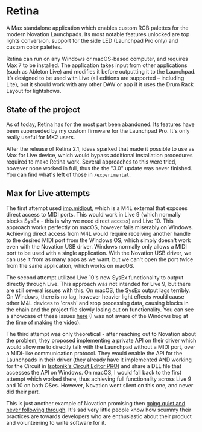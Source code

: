 # Retina

A Max standalone application which enables custom RGB palettes for the modern Novation Launchpads. Its most notable features unlocked are top lights conversion, support for the side LED (Launchpad Pro only) and custom color palettes.

Retina can run on any Windows or macOS-based computer, and requires Max 7 to be installed. The application takes input from other  applications (such as Ableton Live) and modifies it before outputting it to the Launchpad. It’s designed to be used with Live (all editions are supported – including Lite), but it should work with any other DAW or app if it uses the Drum Rack Layout for lightshows.

## State of the project

As of today, Retina has for the most part been abandoned. Its features have been superseded by my custom firmware for the Launchpad Pro. It's only really useful for MK2 users.

After the release of Retina 2.1, ideas sparked that made it possible to use as Max for Live device, which would bypass additional installation procedures required to make Retina work. Several approaches to this were tried, however none worked in full, thus the the "3.0" update was never finished. You can find what's left of those in `/experimental`.

## Max for Live attempts

The first attempt used [imp.midiout](https://www.theimpersonalstereo.com/max-externals), which is a M4L external that exposes direct access to MIDI ports. This would work in Live 9 (which normally blocks SysEx - this is why we need direct access) and Live 10. This approach works perfectly on macOS, however fails miserably on Windows. Achieving direct access from M4L would require receiving another handle to the desired MIDI port from the Windows OS, which simply doesn't work even with the Novation USB driver. Windows normally only allows a MIDI port to be used with a single application. With the Novation USB driver, we can use it from as many apps as we want, but we can't open the port twice from the same application, which works on macOS.

The second attempt utilized Live 10's new SysEx functionality to output directly through Live. This approach was not intended for Live 9, but there are still several issues with this. On macOS, the SysEx output lags terribly. On Windows, there is no lag, however heavier light effects would cause other M4L devices to 'crash' and stop processing data, causing blocks in the chain and the project file slowly losing out on functionality. You can see a showcase of these issues [here](https://www.youtube.com/watch?v=Vu0NhpsgKME) (I was not aware of the Windows bug at the time of making the video).

The third attempt was only theoretical - after reaching out to Novation about the problem, they proposed implementing a private API on their driver which would allow me to directly talk with the Launchpad without a MIDI port, over a MIDI-like communication protocol. They would enable the API for the Launchpads in their driver (they already have it implemented AND working for the Circuit in [Isotonik's Circuit Editor PRO](https://isotonikstudios.com/product/circuit-editor-pro/)) and share a DLL file that accesses the API on Windows. On macOS, I would fall back to the first attempt which worked there, thus achieving full functionality across Live 9 and 10 on both OSes. However, Novation went silent on this one, and never did their part.

This is just another example of Novation promising then [going quiet and never following through](https://github.com/mat1jaczyyy/lpp-performance-cfw/pull/20). It's sad very little people know how scummy their practices are towards developers who are enthusiastic about their product and volunteering to write software for it. 
